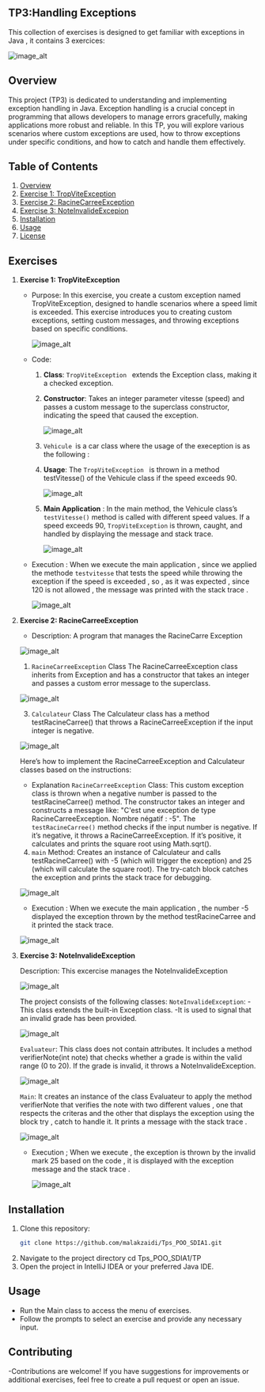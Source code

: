 ## TP3:Handling Exceptions 

This collection of exercises is designed to get familiar with exceptions in Java , it contains 3 exercices:

![image_alt](https://github.com/malakzaidi/Tps_POO_SDIA1/blob/main/src/Tp3/screenshots/image_2024-11-04_104658881.png)



## Overview
This project (TP3) is dedicated to understanding and implementing exception handling in Java. Exception handling is a crucial concept in programming that allows developers to manage errors gracefully, making applications more robust and reliable. In this TP, you will explore various scenarios where custom exceptions are used, how to throw exceptions under specific conditions, and how to catch and handle them effectively.

## Table of Contents

1. [Overview](#overview)
2. [Exercise 1: TropViteException](#exercise-1-Trop_vite_exception)
3. [Exercise 2: RacineCarreeException](#exercise-2-racine_carree_exceeption)
4. [Exercise 3: NoteInvalideExcepion](#exercise-3-note_invalide_exception)
7. [Installation](#installation)
8. [Usage](#usage)
9. [License](#license)



 
## Exercises

1. **Exercise 1: TropViteException**
   
   - Purpose: 
     In this exercise, you create a custom exception named TropViteException, designed to handle scenarios where a speed limit is exceeded. This exercise introduces you to creating custom exceptions, setting 
     custom messages, and throwing exceptions based on specific conditions.
     
      ![image_alt](https://github.com/malakzaidi/Tps_POO_SDIA1/blob/main/src/Tp3/screenshots/image_2024-11-04_110140249.png)
  
   - Code:
     
     1. **Class**:
         `TropViteException ` extends the Exception class, making it a checked exception.
     2. **Constructor**: Takes an integer parameter vitesse (speed) and passes a custom message to the superclass constructor, indicating the speed that caused the exception.
         
          ![image_alt](https://github.com/malakzaidi/Tps_POO_SDIA1/blob/main/src/Tp3/screenshots/image_2024-11-04_111012124.png)
        
     3. `Vehicule `is a car class where the usage of the exeception is as the following :
        
     4. **Usage**: The  `TropViteException ` is thrown in a method testVitesse() of the Vehicule class if the speed exceeds 90.

          ![image_alt](https://github.com/malakzaidi/Tps_POO_SDIA1/blob/main/src/Tp3/screenshots/vehicule.PNG)

     5. **Main Application** :
        In the main method, the Vehicule class’s `testVitesse()` method is called with different speed values.
        If a speed exceeds 90, `TropViteException` is thrown, caught, and handled by displaying the message and stack trace.

          ![image_alt](https://github.com/malakzaidi/Tps_POO_SDIA1/blob/main/src/Tp3/screenshots/mainnn.PNG)
     
    - Execution :
          When we execute the main application , since we applied the methode `testvitesse` that tests the speed while throwing the exception
          if the speed is exceeded , so , as it was expected , since 120 is not allowed , the message was printed with the stack trace .
  
         ![image_alt](https://github.com/malakzaidi/Tps_POO_SDIA1/blob/main/src/Tp3/screenshots/exec1.PNG)
    
    
        
2. **Exercise 2: RacineCarreeException**
   
    - Description: A program that manages the RacineCarre Exception

     ![image_alt](https://github.com/malakzaidi/Tps_POO_SDIA1/blob/main/src/Tp3/screenshots/RacineCarree.PNG)
   
    1. `RacineCarreeException` Class
      The RacineCarreeException class inherits from Exception and has a constructor that takes an integer and passes a custom error message to the superclass.

     ![image_alt](https://github.com/malakzaidi/Tps_POO_SDIA1/blob/main/src/Tp3/screenshots/image_2024-11-04_114301392.png)

    3. `Calculateur` Class
      The Calculateur class has a method testRacineCarree() that throws a RacineCarreeException if the input integer is negative.

      ![image_alt](https://github.com/malakzaidi/Tps_POO_SDIA1/blob/main/src/Tp3/screenshots/calculateur.PNG)
     
    Here’s how to implement the RacineCarreeException and Calculateur classes based on the instructions:

     - Explanation
     `RacineCarreeException` Class: This custom exception class is thrown when a negative number is passed to the testRacineCarree() method.
     The constructor takes an integer and constructs a message like: "C'est une exception de type RacineCarreeException. Nombre négatif : -5".
     The `testRacineCarree()` method checks if the input number is negative.
     If it’s negative, it throws a RacineCarreeException.
     If it’s positive, it calculates and prints the square root using Math.sqrt().
     4. `main` Method:
     Creates an instance of Calculateur and calls testRacineCarree() with -5 (which will trigger the exception) and 25 (which will calculate the square root).
     The try-catch block catches the exception and prints the stack trace for debugging.

      ![image_alt](https://github.com/malakzaidi/Tps_POO_SDIA1/blob/main/src/Tp3/screenshots/mainex2.PNG)
   
      - Execution :
        When we execute the main application , the number -5 displayed the exception thrown by the method testRacineCarree and it printed the stack trace.
        
      ![image_alt](https://github.com/malakzaidi/Tps_POO_SDIA1/blob/main/src/Tp3/screenshots/exec2.PNG)
 
4. **Exercise 3: NoteInvalideException**

    Description: This excercise manages the NoteInvalideException
   
    ![image_alt](https://github.com/malakzaidi/Tps_POO_SDIA1/blob/main/src/Tp3/screenshots/image_2024-11-04_115345062.png)
   
    The project consists of the following classes:
    `NoteInvalideException`:
    -This class extends the built-in Exception class.
    -It is used to signal that an invalid grade has been provided.
   
    ![image_alt](https://github.com/malakzaidi/Tps_POO_SDIA1/blob/main/src/Tp3/screenshots/image_2024-11-04_115715861.png)
   
    `Evaluateur`:
    This class does not contain attributes.
    It includes a method verifierNote(int note) that checks whether a grade is within the valid range (0 to 20).
    If the grade is invalid, it throws a NoteInvalideException.
   
    ![image_alt](https://github.com/malakzaidi/Tps_POO_SDIA1/blob/main/src/Tp3/screenshots/evaaa.PNG)

    `Main`:
     It creates an instance of the class Evaluateur to apply the method verifierNote that verifies the note with two different
     values , one that respects the criteras and the other that displays the exception using the block try , catch to handle it.
     It prints a message with the stack trace .
   
     ![image_alt](https://github.com/malakzaidi/Tps_POO_SDIA1/blob/main/src/Tp3/screenshots/mainex3.PNG)

   - Execution ;
     When we execute , the exception is thrown by the invalid mark 25 based on the code , it is displayed with the exception message and the stack trace .
     
     ![image_alt](https://github.com/malakzaidi/Tps_POO_SDIA1/blob/main/src/Tp3/screenshots/exec3.PNG)

  
## Installation
1. Clone this repository:
   ```bash
   git clone https://github.com/malakzaidi/Tps_POO_SDIA1.git
2. Navigate to the project directory
     cd Tps_POO_SDIA1/TP
3. Open the project in IntelliJ IDEA or your preferred Java IDE.
## Usage
- Run the Main class to access the menu of exercises.
- Follow the prompts to select an exercise and provide any necessary input.
## Contributing
-Contributions are welcome! If you have suggestions for improvements or additional exercises, feel free to create a pull request or open an issue.
